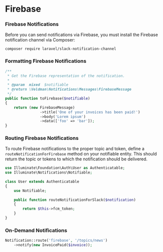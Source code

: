 # Firebase

### Firebase Notifications

Before you can send notifications via Firebase, you must install the Firebase notification 
channel via Composer:

```
composer require laravel/slack-notification-channel 
```

### Formatting Firebase Notifications

```php
/**
 * Get the Firebase representation of the notification.
 *
 * @param  mixed  $notifiable
 * @return \Veldman\Notifications\Messages\FirebaseMessage 
 */
public function toFirebase($notifiable)
{
    return (new FirebaseMessage)
                ->title('One of your invoices has been paid!')
                ->body('Lorem ipsum')
                ->data(['foo' => 'bar']);
}
```

### Routing Firebase Notifications

To route Firebase notifications to the proper topic and token, define a
``` routeNotificationForFirebase ``` method on your notifiable entity. This should return the
topic or tokens to which the notification should be delivered.

```php
use Illuminate\Foundation\Auth\User as Authenticatable;
use Illuminate\Notifications\Notifiable;
 
class User extends Authenticatable
{
    use Notifiable;
    
    public function routeNotificationForSlack($notification)
    {
        return $this->fcm_token;
    }
}
```

### On-Demand Notifications

```php
Notification::route('firebase', '/topics/news')
    ->notify(new InvoicePaid($invoice));
```